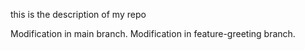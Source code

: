this is the description of my repo

Modification in main branch.
Modification in feature-greeting branch.